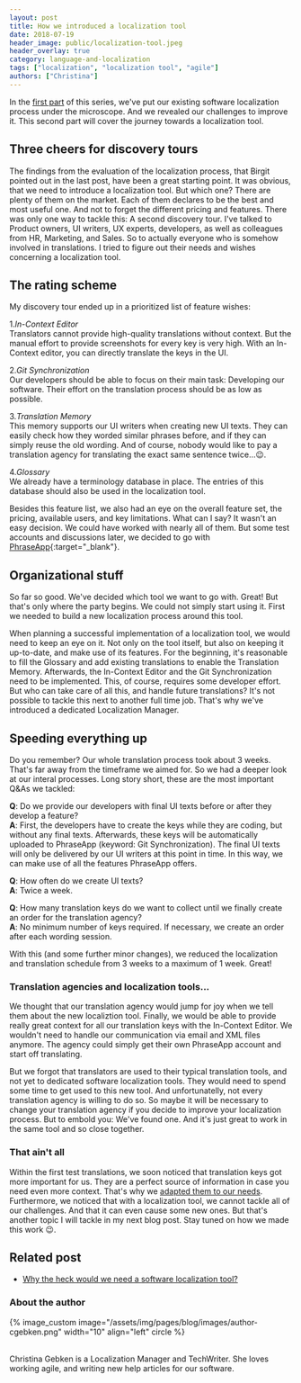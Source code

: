 ```yaml
---
layout: post
title: How we introduced a localization tool
date: 2018-07-19
header_image: public/localization-tool.jpeg
header_overlay: true
category: language-and-localization
tags: ["localization", "localization tool", "agile"]
authors: ["Christina"]
---
```


In the [first part](/blog/language-and-localization/why-the-heck-would-we-need-a-software-localization-tool/) of this series, we've put our existing software localization process under the microscope.
And we revealed our challenges to improve it.
This second part will cover the journey towards a localization tool.

## Three cheers for discovery tours

The findings from the evaluation of the localization process, that Birgit pointed out in the last post, have been a great starting point.
It was obvious, that we need to introduce a localization tool.
But which one?
There are plenty of them on the market.
Each of them declares to be the best and most useful one.
And not to forget the different pricing and features.
There was only one way to tackle this: A second discovery tour.
I've talked to Product owners, UI writers, UX experts, developers, as well as colleagues from HR, Marketing, and Sales.
So to actually everyone who is somehow involved in translations.
I tried to figure out their needs and wishes concerning a localization tool.

## The rating scheme

My discovery tour ended up in a prioritized list of feature wishes:

1.*In-Context Editor*   
Translators cannot provide high-quality translations without context.
But the manual effort to provide screenshots for every key is very high.
With an In-Context editor, you can directly translate the keys in the UI.

2.*Git Synchronization*   
Our developers should be able to focus on their main task: Developing our software.
Their effort on the translation process should be as low as possible.

3.*Translation Memory*   
This memory supports our UI writers when creating new UI texts.
They can easily check how they worded similar phrases before, and if they can simply reuse the old wording.
And of course, nobody would like to pay a translation agency for translating the exact same sentence twice...😉.

4.*Glossary*   
We already have a terminology database in place.
The entries of this database should also be used in the localization tool.

Besides this feature list, we also had an eye on the overall feature set, the pricing, available users, and key limitations.
What can I say?
It wasn't an easy decision.
We could have worked with nearly all of them.
But some test accounts and discussions later, we decided to go with [PhraseApp](https://phraseapp.com/){:target="_blank"}.

## Organizational stuff

So far so good.
We've decided which tool we want to go with.
Great!
But that's only where the party begins.
We could not simply start using it.
First we needed to build a new localization process around this tool.

When planning a successful implementation of a localization tool, we would need to keep an eye on it.
Not only on the tool itself, but also on keeping it up-to-date, and make use of its features.
For the beginning, it's reasonable to fill the Glossary and add existing translations to enable the Translation Memory.
Afterwards, the In-Context Editor and the Git Synchronization need to be implemented.
This, of course, requires some developer effort.
But who can take care of all this, and handle future translations?
It's not possible to tackle this next to another full time job.
That's why we've introduced a dedicated Localization Manager.

## Speeding everything up

Do you remember?
Our whole translation process took about 3 weeks.
That's far away from the timeframe we aimed for.
So we had a deeper look at our interal processes.
Long story short, these are the most important Q&As we tackled:

**Q**: Do we provide our developers with final UI texts before or after they develop a feature?   
**A**: First, the developers have to create the keys while they are coding, but without any final texts. Afterwards, these keys will be automatically uploaded to PhraseApp (keyword: Git Synchronization). The final UI texts will only be delivered by our UI writers at this point in time. In this way, we can make use of all the features PhraseApp offers.

**Q**: How often do we create UI texts?   
**A**: Twice a week.

**Q**: How many translation keys do we want to collect until we finally create an order for the translation agency?   
**A**: No minimum number of keys required. If necessary,  we create an order after each wording session. 

With this (and some further minor changes), we reduced the localization and translation schedule from 3 weeks to a maximum of 1 week. Great!

### Translation agencies and localization tools...

We thought that our translation agency would jump for joy when we tell them about the new localiztion tool.
Finally, we would be able to provide really great context for all our translation keys with the In-Context Editor.
We wouldn't need to handle our communication via email and XML files anymore.
The agency could simply get their own PhraseApp account and start off translating.

But we forgot that translators are used to their typical translation tools, and not yet to dedicated software localization tools.
They would need to spend some time to get used to this new tool.
And unfortunatelly, not every translation agency is willing to do so.
So maybe it will be necessary to change your translation agency if you decide to improve your localization process.
But to embold you: We've found one.
And it's just great to work in the same tool and so close together.

### That ain't all

Within the first test translations, we soon noticed that translation keys got more important for us.
They are a perfect source of information in case you need even more context.
That's why we [adapted them to our needs](/blog/language-and-localization/why-you-should-invest-time-on-translation-keys/).
Furthermore, we noticed that with a localization tool, we cannot tackle all of our challenges.
And that it can even cause some new ones.
But that's another topic I will tackle in my next blog post.
Stay tuned on how we made this work 😉.

## Related post

* [Why the heck would we need a software localization tool?](/blog/language-and-localization/why-the-heck-would-we-need-a-software-localization-tool/)

### About the author

{% image_custom image="/assets/img/pages/blog/images/author-cgebken.png" width="10" align="left" circle %}

<br>
Christina Gebken is a Localization Manager and TechWriter. She loves working agile, and writing new help articles for our software.